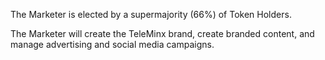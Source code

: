 The Marketer is elected by a supermajority (66%) of Token Holders.

The Marketer will create the TeleMinx brand, create branded content, and manage advertising and social media campaigns.